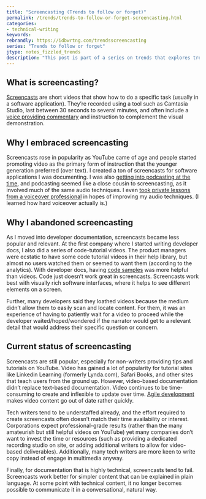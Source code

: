 ```yaml
---
title: "Screencasting (Trends to follow or forget)"
permalink: /trends/trends-to-follow-or-forget-screencasting.html
categories:
- technical-writing
keywords:
rebrandly: https://idbwrtng.com/trendsscreencasting
series: "Trends to follow or forget"
jtype: notes_fizzled_trends
description: "This post is part of a series on trends that explores trends that I've either followed or forgotten, and why. The overall goal is to better understand the reasons that drive trend adoption or abandonment in my personal career. This post focuses on screencasting."
---
```


## What is screencasting?

[Screencasts](/2012/09/27/how-to-create-video-tutorials-a-five-step-process/) are short videos that show how to do a specific task (usually in a software application). They’re recorded using a tool such as Camtasia Studio, last between 30 seconds to several minutes, and often include a [voice providing commentary](/2012/09/17/writing-scripts-for-video-tutorials/) and instruction to complement the visual demonstration.

## Why I embraced screencasting

Screencasts rose in popularity as YouTube came of age and people started promoting video as the primary form of instruction that the younger generation preferred (over text). I created a ton of screencasts for software applications I was documenting. I was also [getting into podcasting at the time](/2006/10/09/faqs/), and podcasting seemed like a close cousin to screencasting, as it involved much of the same audio techniques. I even [took private lessons from a voiceover professional](/2008/11/14/finding-a-conversational-voice-in-video-tutorials/) in hopes of improving my audio techniques. (I learned how hard voiceover actually is.)

## Why I abandoned screencasting

As I moved into developer documentation, screencasts became less popular and relevant. At the first company where I started writing developer docs, I also did a series of code-tutorial videos. The product managers were ecstatic to have some code tutorial videos in their help library, but almost no users watched them or seemed to want them (according to the analytics). With developer docs, having [code samples](/2014/05/30/creating-code-samples-webinar-recording-slides-and-audio/) was more helpful than videos. Code just doesn’t work great in screencasts. Screencasts work best with visually rich software interfaces, where it helps to see different elements on a screen.

Further, many developers said they loathed videos because the medium didn’t allow them to easily scan and locate content. For them, it was an experience of having to patiently wait for a video to proceed while the developer waited/hoped/wondered if the narrator would get to a relevant detail that would address their specific question or concern.

## Current status of screencasting

Screencasts are still popular, especially for non-writers providing tips and tutorials on YouTube. Video has gained a lot of popularity for tutorial sites like Linkedin Learning (formerly Lynda.com), Safari Books, and other sites that teach users from the ground up. However, video-based documentation didn’t replace text-based documentation. Video continues to be time-consuming to create and inflexible to update over time. [Agile development](/2017/08/04/part1_when-agile-doesnt-work-technical-writers/) makes video content go out of date rather quickly.

Tech writers tend to be understaffed already, and the effort required to create screencasts often doesn’t match their time availability or interest. Corporations expect professional-grade results (rather than the many amateurish but still helpful videos on YouTube) yet many companies don’t want to invest the time or resources (such as providing a dedicated recording studio on site, or adding additional writers to allow for video-based deliverables). Additionally, many tech writers are more keen to write copy instead of engage in multimedia anyway.

Finally, for documentation that is highly technical, screencasts tend to fail. Screencasts work better for simpler content that can be explained in plain language. At some point with technical content, it no longer becomes possible to communicate it in a conversational, natural way.

